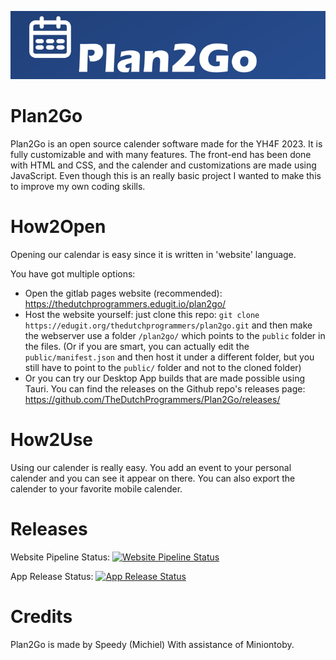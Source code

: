 ![Banner](public/images/Plan2GoBanner.png)


# Plan2Go

Plan2Go is an open source calender software made for the YH4F 2023. It is fully customizable and with many features. The front-end has been done with HTML and CSS, and the calender and customizations are made using JavaScript. Even though this is an really basic project I wanted to make this to improve my own coding skills.

# How2Open

Opening our calendar is easy since it is written in 'website' language.

You have got multiple options:
- Open the gitlab pages website (recommended): https://thedutchprogrammers.edugit.io/plan2go/
- Host the website yourself: just clone this repo: `git clone https://edugit.org/thedutchprogrammers/plan2go.git` and then make the webserver use a folder `/plan2go/` which points to the `public` folder in the files. (Or if you are smart, you can actually edit the `public/manifest.json` and then host it under a different folder, but you still have to point to the `public/` folder and not to the cloned folder)
- Or you can try our Desktop App builds that are made possible using Tauri. You can find the releases on the Github repo's releases page: https://github.com/TheDutchProgrammers/Plan2Go/releases/


# How2Use
Using our calender is really easy. You add an event to your personal calender and you can see it appear on there. You can also export the calender to your favorite mobile calender.


# Releases
Website Pipeline Status: [![Website Pipeline Status](https://edugit.org/thedutchprogrammers/plan2go/badges/main/pipeline.svg)](https://thedutchprogrammers.edugit.io/plan2go/)

App Release Status: [![App Release Status](https://github.com/TheDutchProgrammers/Plan2Go/actions/workflows/build-and-release.yml/badge.svg?branch=DesktopApp)](https://github.com/TheDutchProgrammers/Plan2Go/actions/workflows/build-and-release.yml)


# Credits
Plan2Go is made by Speedy (Michiel) With assistance of Miniontoby.

